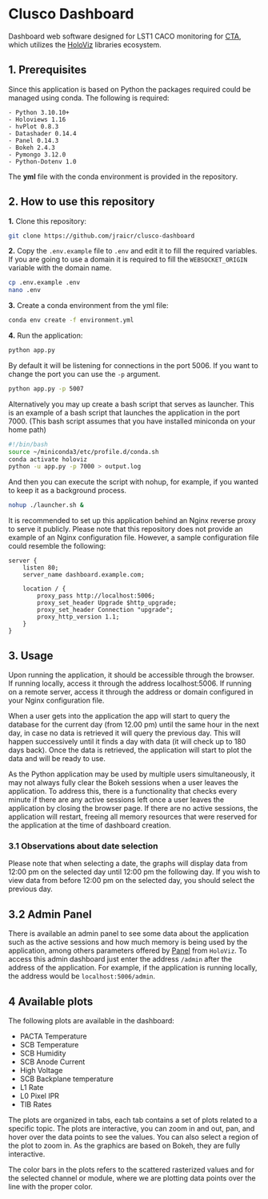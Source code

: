 # Clusco Dashboard
Dashboard web software designed for LST1 CACO monitoring for [CTA](https://www.cta-observatory.org), which utilizes the [HoloViz](https://holoviz.org) libraries ecosystem.

## 1. Prerequisites
Since this application is based on Python the packages required could be managed using conda. The following is required:

```
- Python 3.10.10+
- Holoviews 1.16
- hvPlot 0.8.3
- Datashader 0.14.4
- Panel 0.14.3
- Bokeh 2.4.3
- Pymongo 3.12.0
- Python-Dotenv 1.0
```

The **yml** file with the conda environment is provided in the repository.

## 2. How to use this repository

**1.** Clone this repository:

```bash
git clone https://github.com/jraicr/clusco-dashboard
```

**2.** Copy the ```.env.example``` file to ```.env``` and edit it to fill the required variables. If you are going to use a domain it is required to fill the ```WEBSOCKET_ORIGIN``` variable with the domain name.

```bash
cp .env.example .env
nano .env
```


**3.** Create a conda environment from the yml file:
```bash
conda env create -f environment.yml
```

**4.** Run the application:
```bash
python app.py
```

By default it will be listening for connections in the port 5006. If you want to change the port you can use the ```-p``` argument.

```bash
python app.py -p 5007
```

Alternatively you may up create a bash script that serves as launcher. This is an example of a bash script that launches the application in the port 7000. (This bash script assumes that you have installed miniconda on your home path)

```bash
#!/bin/bash
source ~/miniconda3/etc/profile.d/conda.sh
conda activate holoviz
python -u app.py -p 7000 > output.log
```

And then you can execute the script with nohup, for example, if you wanted to keep it as a background process.

```bash
nohup ./launcher.sh &
```

It is recommended to set up this application behind an Nginx reverse proxy to serve it publicly. Please note that this repository does not provide an example of an Nginx configuration file. However, a sample configuration file could resemble the following:

```nginx
server {
    listen 80;
    server_name dashboard.example.com;

    location / {
        proxy_pass http://localhost:5006;
        proxy_set_header Upgrade $http_upgrade;
        proxy_set_header Connection "upgrade";
        proxy_http_version 1.1;
    }
}
```

## 3. Usage
Upon running the application, it should be accessible through the browser. If running locally, access it through the address localhost:5006. If running on a remote server, access it through the address or domain configured in your Nginx configuration file.

When a user gets into the application the app will start to query the database for the current day (from 12.00 pm) until the same hour in the next day, in case no data is retrieved it will query the previous day. This will happen successively until it finds a day with data (it will check up to 180 days back). Once the data is retrieved, the application will start to plot the data and will be ready to use.

As the Python application may be used by multiple users simultaneously, it may not always fully clear the Bokeh sessions when a user leaves the application. To address this, there is a functionality that checks every minute if there are any active sessions left once a user leaves the application by closing the browser page. If there are no active sessions, the application will restart, freeing all memory resources that were reserved for the application at the time of dashboard creation.

### 3.1 Observations about date selection
Please note that when selecting a date, the graphs will display data from 12:00 pm on the selected day until 12:00 pm the following day. If you wish to view data from before 12:00 pm on the selected day, you should select the previous day.

## 3.2 Admin Panel
There is available an admin panel to see some data about the application such as the active sessions and how much memory is being used by the application, among others parameters offered by [Panel](https://panel.holoviz.org/how_to/profiling/admin.html) from ```HoloViz```. To access this admin dashboard just enter the address ```/admin``` after the address of the application. For example, if the application is running locally, the address would be ```localhost:5006/admin```.

## 4 Available plots
The following plots are available in the dashboard:


- PACTA Temperature
- SCB Temperature
- SCB Humidity
- SCB Anode Current
- High Voltage
- SCB Backplane temperature
- L1 Rate
- L0 Pixel IPR
- TIB Rates

 The plots are organized in tabs, each tab contains a set of plots related to a specific topic. The plots are interactive, you can zoom in and out, pan, and hover over the data points to see the values. You can also select a region of the plot to zoom in. As the graphics are based on Bokeh, they are fully interactive.

The color bars in the plots refers to the scattered rasterized values and for the selected channel or module, where we are plotting data points over the line with the proper color.